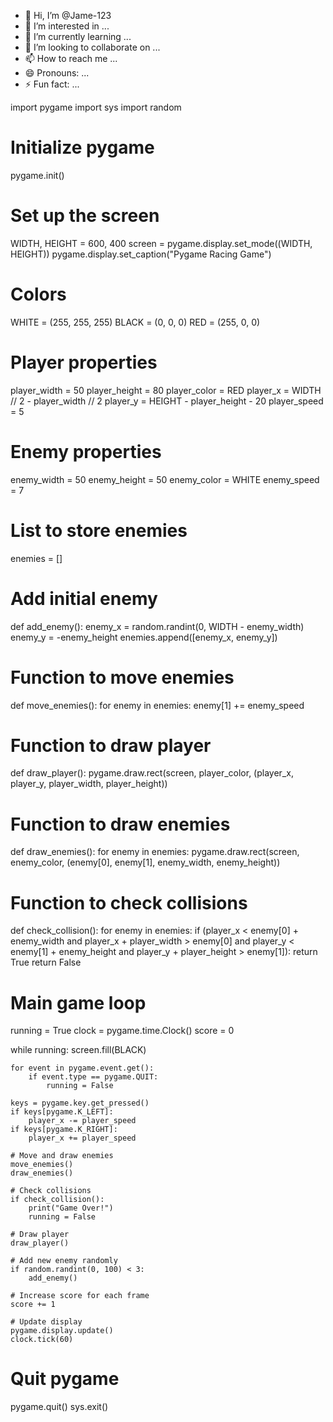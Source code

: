 - 👋 Hi, I’m @Jame-123
- 👀 I’m interested in ...
- 🌱 I’m currently learning ...
- 💞️ I’m looking to collaborate on ...
- 📫 How to reach me ...
- 😄 Pronouns: ...
- ⚡ Fun fact: ...

<!---
Jame-123/Jame-123 is a ✨ special ✨ repository because its `README.md` (this file) appears on your GitHub profile.
You can click the Preview link to take a look at your changes.
--->
import pygame
import sys
import random

# Initialize pygame
pygame.init()

# Set up the screen
WIDTH, HEIGHT = 600, 400
screen = pygame.display.set_mode((WIDTH, HEIGHT))
pygame.display.set_caption("Pygame Racing Game")

# Colors
WHITE = (255, 255, 255)
BLACK = (0, 0, 0)
RED = (255, 0, 0)

# Player properties
player_width = 50
player_height = 80
player_color = RED
player_x = WIDTH // 2 - player_width // 2
player_y = HEIGHT - player_height - 20
player_speed = 5

# Enemy properties
enemy_width = 50
enemy_height = 50
enemy_color = WHITE
enemy_speed = 7

# List to store enemies
enemies = []

# Add initial enemy
def add_enemy():
    enemy_x = random.randint(0, WIDTH - enemy_width)
    enemy_y = -enemy_height
    enemies.append([enemy_x, enemy_y])

# Function to move enemies
def move_enemies():
    for enemy in enemies:
        enemy[1] += enemy_speed

# Function to draw player
def draw_player():
    pygame.draw.rect(screen, player_color, (player_x, player_y, player_width, player_height))

# Function to draw enemies
def draw_enemies():
    for enemy in enemies:
        pygame.draw.rect(screen, enemy_color, (enemy[0], enemy[1], enemy_width, enemy_height))

# Function to check collisions
def check_collision():
    for enemy in enemies:
        if (player_x < enemy[0] + enemy_width and
            player_x + player_width > enemy[0] and
            player_y < enemy[1] + enemy_height and
            player_y + player_height > enemy[1]):
            return True
    return False

# Main game loop
running = True
clock = pygame.time.Clock()
score = 0

while running:
    screen.fill(BLACK)

    for event in pygame.event.get():
        if event.type == pygame.QUIT:
            running = False

    keys = pygame.key.get_pressed()
    if keys[pygame.K_LEFT]:
        player_x -= player_speed
    if keys[pygame.K_RIGHT]:
        player_x += player_speed

    # Move and draw enemies
    move_enemies()
    draw_enemies()

    # Check collisions
    if check_collision():
        print("Game Over!")
        running = False

    # Draw player
    draw_player()

    # Add new enemy randomly
    if random.randint(0, 100) < 3:
        add_enemy()

    # Increase score for each frame
    score += 1

    # Update display
    pygame.display.update()
    clock.tick(60)

# Quit pygame
pygame.quit()
sys.exit()
